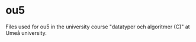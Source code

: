 # ou5
Files used for ou5 in the university course "datatyper och algoritmer (C)" at Umeå university.

